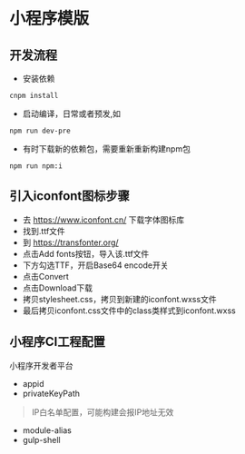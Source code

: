 # 小程序模版
## 开发流程
- 安装依赖
```
cnpm install
```
- 启动编译，日常或者预发,如
```
npm run dev-pre
```
- 有时下载新的依赖包，需要重新重新构建npm包
```
npm run npm:i
```

## 引入iconfont图标步骤
- 去 https://www.iconfont.cn/ 下载字体图标库
- 找到.ttf文件
- 到 https://transfonter.org/ 
- 点击Add fonts按钮，导入该.ttf文件
- 下方勾选TTF，开启Base64 encode开关
- 点击Convert
- 点击Download下载
- 拷贝stylesheet.css，拷贝到新建的iconfont.wxss文件
- 最后拷贝iconfont.css文件中的class类样式到iconfont.wxss

## 小程序CI工程配置 
小程序开发者平台
- appid 
- privateKeyPath
> IP白名单配置，可能构建会报IP地址无效

- module-alias
- gulp-shell